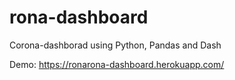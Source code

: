 # rona-dashboard

Corona-dashborad using Python, Pandas and Dash


Demo: https://ronarona-dashboard.herokuapp.com/
